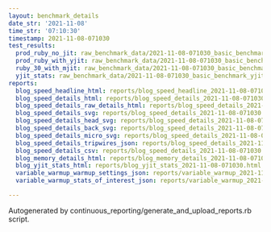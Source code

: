 ```yaml
---
layout: benchmark_details
date_str: '2021-11-08'
time_str: '07:10:30'
timestamp: 2021-11-08-071030
test_results:
  prod_ruby_no_jit: raw_benchmark_data/2021-11-08-071030_basic_benchmark_prod_ruby_no_jit.json
  prod_ruby_with_yjit: raw_benchmark_data/2021-11-08-071030_basic_benchmark_prod_ruby_with_yjit.json
  ruby_30_with_mjit: raw_benchmark_data/2021-11-08-071030_basic_benchmark_ruby_30_with_mjit.json
  yjit_stats: raw_benchmark_data/2021-11-08-071030_basic_benchmark_yjit_stats.json
reports:
  blog_speed_headline_html: reports/blog_speed_headline_2021-11-08-071030.html
  blog_speed_details_html: reports/blog_speed_details_2021-11-08-071030.html
  blog_speed_details_raw_details_html: reports/blog_speed_details_2021-11-08-071030.raw_details.html
  blog_speed_details_svg: reports/blog_speed_details_2021-11-08-071030.svg
  blog_speed_details_head_svg: reports/blog_speed_details_2021-11-08-071030.head.svg
  blog_speed_details_back_svg: reports/blog_speed_details_2021-11-08-071030.back.svg
  blog_speed_details_micro_svg: reports/blog_speed_details_2021-11-08-071030.micro.svg
  blog_speed_details_tripwires_json: reports/blog_speed_details_2021-11-08-071030.tripwires.json
  blog_speed_details_csv: reports/blog_speed_details_2021-11-08-071030.csv
  blog_memory_details_html: reports/blog_memory_details_2021-11-08-071030.html
  blog_yjit_stats_html: reports/blog_yjit_stats_2021-11-08-071030.html
  variable_warmup_warmup_settings_json: reports/variable_warmup_2021-11-08-071030.warmup_settings.json
  variable_warmup_stats_of_interest_json: reports/variable_warmup_2021-11-08-071030.stats_of_interest.json

---
```

Autogenerated by continuous_reporting/generate_and_upload_reports.rb script.
